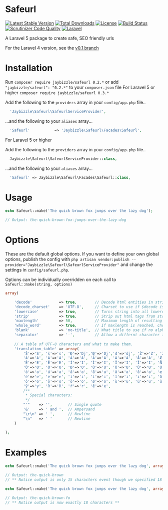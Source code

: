 Safeurl
=======
[![Latest Stable Version](https://img.shields.io/packagist/v/JayBizzle/Safeurl.svg?style=flat-square)](https://packagist.org/packages/jaybizzle/safeurl) [![Total Downloads](https://img.shields.io/packagist/dt/JayBizzle/Safeurl.svg?style=flat-square)](https://packagist.org/packages/jaybizzle/safeurl) [![License](https://img.shields.io/packagist/l/JayBizzle/Safeurl.svg?style=flat-square)](https://packagist.org/packages/jaybizzle/safeurl) [![Build Status](https://img.shields.io/travis/JayBizzle/Safeurl.svg?style=flat-square)](https://travis-ci.org/JayBizzle/Safeurl) [![Scrutinizer Code Quality](https://img.shields.io/scrutinizer/g/JayBizzle/Safeurl.svg?style=flat-square)](https://scrutinizer-ci.com/g/JayBizzle/Safeurl/?branch=master) [![Laravel](https://img.shields.io/badge/laravel-5.0.*-ff69b4.svg?style=flat-square)](https://laravel.com)

A Laravel 5 package to create safe, SEO friendly urls

For the Laravel 4 version, see the [v0.1 branch](https://github.com/JayBizzle/Safeurl/tree/v0.1)

Installation
============

Run `composer require jaybizzle/safeurl 0.2.*` or add `"jaybizzle/safeurl": "0.2.*"` to your `composer.json` file
For Laravel 5 or higher `composer require jaybizzle/safeurl 0.3.*`

Add the following to the `providers` array in your `config/app.php` file..

```PHP
  'Jaybizzle\Safeurl\SafeurlServiceProvider',
```

...and the following to your `aliases` array...

```PHP
  'Safeurl'           => 'Jaybizzle\Safeurl\Facades\Safeurl',
```

For Laravel 5 or higher

Add the following to the `providers` array in your `config/app.php` file..

```PHP
  Jaybizzle\Safeurl\SafeurlServiceProvider::class,
```

...and the following to your `aliases` array...

```PHP
  'Safeurl' => Jaybizzle\Safeurl\Facades\Safeurl::class,
```

Usage
==================

```PHP
echo Safeurl::make('The quick brown fox jumps over the lazy dog');

// Output: the-quick-brown-fox-jumps-over-the-lazy-dog
```

Options
==================

These are the default global options. If you want to define your own global options, publish the config with `php artisan vendor:publish --provider="Jaybizzle\Safeurl\SafeurlServiceProvider"` and change the settings in `config/safeurl.php`.

Options can be individually overridden on each call to `Safeurl::make(string, options)`

```PHP
array(

    'decode'            => true,        // Decode html entities in string?
    'decode_charset'    => 'UTF-8',     // Charset to use if $decode is set to true
    'lowercase'         => true,        // Turns string into all lowercase letters
    'strip'             => true,        // Strip out html tags from string?
    'maxlength'         => 50,          // Maximum length of resulting title
    'whole_word'        => true,        // If maxlength is reached, chop at nearest whole word? or hard chop?
    'blank'             => 'no-title',  // What title to use if no alphanumeric characters can be found
    'separator'         => '-',         // Allow a differnt character to be used as the separator.
    
    // A table of UTF-8 characters and what to make them.
    'translation_table' => array(
        'Š'=>'S', 'š'=>'s', 'Đ'=>'Dj','Ð'=>'Dj','đ'=>'dj', 'Ž'=>'Z', 'ž'=>'z', 'Č'=>'C', 'č'=>'c', 'Ć'=>'C', 'ć'=>'c',
        'À'=>'A', 'Á'=>'A', 'Â'=>'A', 'Ã'=>'A', 'Ä'=>'A', 'Å'=>'A', 'Æ'=>'A', 'Ç'=>'C', 'È'=>'E', 'É'=>'E',
        'Ê'=>'E', 'Ë'=>'E', 'Ì'=>'I', 'Í'=>'I', 'Î'=>'I', 'Ï'=>'I', 'Ñ'=>'N', 'Ò'=>'O', 'Ó'=>'O', 'Ô'=>'O',
        'Õ'=>'O', 'Ö'=>'O', 'Ø'=>'O', 'Ù'=>'U', 'Ú'=>'U', 'Û'=>'U', 'Ü'=>'U', 'Ý'=>'Y', 'Þ'=>'B', 'ß'=>'Ss',
        'à'=>'a', 'á'=>'a', 'â'=>'a', 'ã'=>'a', 'ä'=>'a', 'å'=>'a', 'æ'=>'a', 'ç'=>'c', 'è'=>'e', 'é'=>'e',
        'ê'=>'e', 'ë'=>'e', 'ì'=>'i', 'í'=>'i', 'î'=>'i', 'ï'=>'i', 'ð'=>'o', 'ñ'=>'n', 'ò'=>'o', 'ó'=>'o',
        'ô'=>'o', 'õ'=>'o', 'ö'=>'o', 'ø'=>'o', 'ù'=>'u', 'ú'=>'u', 'û'=>'u', 'ý'=>'y', 'ý'=>'y', 'þ'=>'b',
        'ÿ'=>'y', 'Ŕ'=>'R', 'ŕ'=>'r', 'ē'=>'e',
        /**
         * Special characters:
         */
        "'"    => '',       // Single quote
        '&'    => ' and ',  // Ampersand
        "\r\n" => ' ',      // Newline
        "\n"   => ' '       // Newline
    )
    
);
```

Examples
==================

```PHP
echo Safeurl::make('The quick brown fox jumps over the lazy dog', array('maxlength' => 18));

// Output: the-quick-brown
// ** Notice output is only 15 characters event though we specified 18 because we don't want to truncate mid word **
```

```PHP
echo Safeurl::make('The quick brown fox jumps over the lazy dog', array('maxlength' => 18, 'whole_word' => false));

// Output: the-quick-brown-fo
// ** Notice output is now exactly 18 characters **
```

